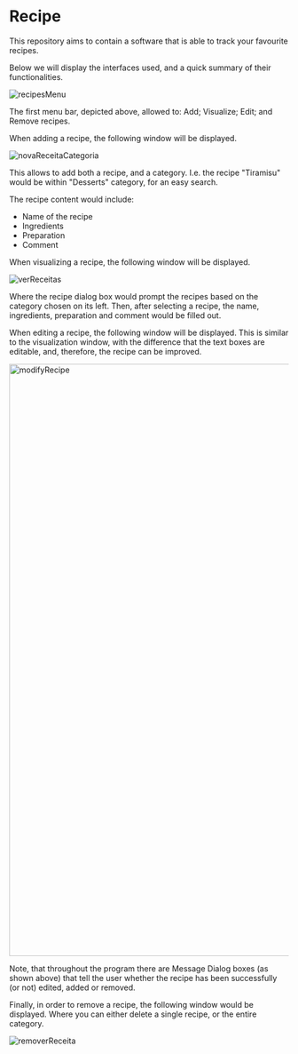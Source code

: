 # Recipe
This repository aims to contain a software that is able to track your favourite recipes.

Below we will display the interfaces used, and a quick summary of their functionalities.

![recipesMenu](https://user-images.githubusercontent.com/25267873/74103953-42e12000-4b48-11ea-9204-8706767aafe3.PNG)

The first menu bar, depicted above, allowed to: Add; Visualize; Edit; and Remove recipes.

When adding a recipe, the following window will be displayed.

![novaReceitaCategoria](https://user-images.githubusercontent.com/25267873/74103950-41aff300-4b48-11ea-9764-5ba1209d3920.PNG)

This allows to add both a recipe, and a category. 
I.e. the recipe "Tiramisu" would be within "Desserts" category, for an easy search. 

The recipe content would include:
* Name of the recipe
* Ingredients
* Preparation
* Comment

When visualizing a recipe, the following window will be displayed.

![verReceitas](https://user-images.githubusercontent.com/25267873/74103955-44124d00-4b48-11ea-898b-9410f64eb629.PNG)

Where the recipe dialog box would prompt the recipes based on the category chosen on its left. Then, after selecting a recipe, the name, ingredients, preparation and comment would be filled out.

When editing a recipe, the following window will be displayed. This is similar to the visualization window, with the difference that the text boxes are editable, and, therefore, the recipe can be improved.

<img width="1066" alt="modifyRecipe" src="https://user-images.githubusercontent.com/25267873/74104188-27771480-4b4a-11ea-816a-43561a963ec7.png">

Note, that throughout the program there are Message Dialog boxes (as shown above) that tell the user whether the recipe has been successfully (or not) edited, added or removed.

Finally, in order to remove a recipe, the following window would be displayed. Where you can either delete a single recipe, or the entire category.

![removerReceita](https://user-images.githubusercontent.com/25267873/74103954-4379b680-4b48-11ea-8a7c-dd216565afb3.PNG)
